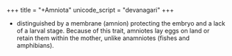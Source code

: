 +++
title = "+Amniota"
unicode_script = "devanagari"
+++
- distinguished by a membrane (amnion) protecting the embryo and a lack of a larval stage. Because of this trait, amniotes lay eggs on land or retain them within the mother, unlike anamniotes (fishes and amphibians).